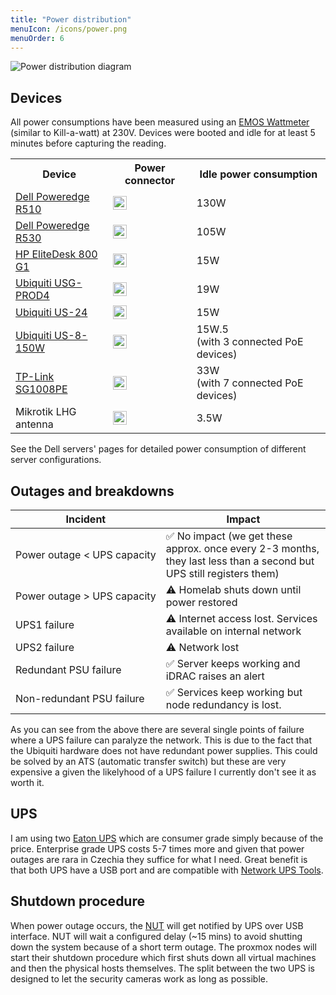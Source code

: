 ```yaml
---
title: "Power distribution"
menuIcon: /icons/power.png
menuOrder: 6
---
```


![Power distribution diagram](/power.png)

## Devices

All power consumptions have been measured using an [EMOS Wattmeter](https://merxu.com/en/offer/emos-wattmeter-power-consumption-meter-p5801-ce71555a-9da0-4ce2-90d3-c49ff2e18e62/) (similar to Kill-a-watt) at 230V. Devices were booted and idle for at least 5 minutes before capturing the reading.

<table class="power-consumption-table">
    <tr>
        <th>Device</th>
        <th>Power connector</th>
        <th>Idle power consumption</th>
    </tr>
    <tr>
        <td><a href="/hardware/dell-poweredge-r510">Dell Poweredge R510</a></td>
        <td><img src="/icons/iec-c14.png" alt="IEC C14" height="22"></td>
        <td>130W</td>
    </tr>
    <tr>
        <td><a href="/hardware/dell-poweredge-r530">Dell Poweredge R530</a></td>
        <td><img src="/icons/iec-c14.png" alt="IEC C14" height="22"></td>
        <td>105W</td>
    </tr>
    <tr>
        <td><a href="/hardware/hp-elitedesktop-800-g1">HP EliteDesk 800 G1</a></td>
        <td><img src="/icons/iec-c6.png" alt="IEC C6" height="22"></td>
        <td>15W</td>
    </tr>
    <tr>
        <td><a href="/hardware/ubiquiti-usg-pro4">Ubiquiti USG-PROD4</a></td>
        <td><img src="/icons/iec-c6.png" alt="IEC C6" height="22"></td>
        <td>19W</td>
    </tr>
    <tr>
        <td><a href="/hardware/ubiquiti-us-24">Ubiquiti US-24</a></td>
        <td><img src="/icons/iec-c6.png" alt="IEC C6" height="22"></td>
        <td>15W</td>
    </tr>
    <tr>
        <td><a href="/hardware/ubiquiti-us-8-150w">Ubiquiti US-8-150W</a></td>
        <td><img src="/icons/iec-c6.png" alt="IEC C6" height="22"></td>
        <td>15W.5<br>(with 3 connected PoE devices)</td>
    </tr>
    <tr>
        <td><a href="/hardware/ubiquiti-us-8-150w">TP-Link SG1008PE</a></td>
        <td><img src="/icons/iec-c14.png" alt="IEC C6" height="22"></td>
        <td>33W<br>(with 7 connected PoE devices)</td>
    </tr>
    <tr>
        <td>Mikrotik LHG antenna</td>
        <td><img src="/icons/cee-76.png" alt="CEE 7/6" height="22"></td>
        <td>3.5W</td>
    </tr>
</table>

See the Dell servers' pages for detailed power consumption of different server configurations.

## Outages and breakdowns

| Incident | Impact |
|---------|----------|
| <nobr>Power outage < UPS capacity</nobr> | ✅ No impact (we get these approx. once every 2-3 months, they last less than a second but UPS still registers them) |
| <nobr>Power outage > UPS capacity</nobr> | ⚠️ Homelab shuts down until power restored |
| <nobr>UPS1 failure</nobr> | ⚠️ Internet access lost. Services available on internal network |
| <nobr>UPS2 failure</nobr> | ⚠️ Network lost |
| <nobr>Redundant PSU failure</nobr>  | ✅ Server keeps working and iDRAC raises an alert |
| <nobr>Non-redundant PSU failure</nobr>  | ✅ Services keep working but node redundancy is lost. |

As you can see from the above there are several single points of failure where a UPS failure can paralyze the network. This is due to the fact that the Ubiquiti hardware does not have redundant power supplies. This could be solved by an ATS (automatic transfer switch) but these are very expensive a given the likelyhood of a UPS failure I currently don't see it as worth it.

## UPS

I am using two [Eaton UPS](../hardware/eaton-5e-usb-ups) which are consumer grade simply because of the price. Enterprise grade UPS costs 5-7 times more and given that power outages are rara in Czechia they suffice for what I need. Great benefit is that both UPS have a USB port and are compatible with [Network UPS Tools](../selfhosted/nut).

## Shutdown procedure

When power outage occurs, the [NUT](../selfhosted/nut) will get notified by UPS over USB interface. NUT will wait a configured delay (~15 mins) to avoid shutting down the system because of a short term outage. The proxmox nodes will start their shutdown procedure which first shuts down all virtual machines and then the physical hosts themselves. The split between the two UPS is designed to let the security cameras work as long as possible.